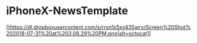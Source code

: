 # iPhoneX-NewsTemplate
[[https://dl.dropboxusercontent.com/s/rrsn1s5xs435wrx/Screen%20Shot%202018-07-31%20at%203.08.29%20PM.png|alt=octocat]]
